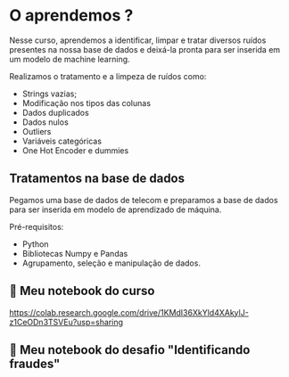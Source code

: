 # O aprendemos ?

Nesse curso, aprendemos a identificar, limpar e tratar diversos ruídos presentes na nossa base de dados e deixá-la pronta para ser inserida em um modelo de machine learning.

Realizamos o tratamento e a limpeza de ruídos como:

- Strings vazias;
- Modificação nos tipos das colunas
- Dados duplicados
- Dados nulos
- Outliers
- Variáveis categóricas
- One Hot Encoder e dummies

## Tratamentos na base de dados

Pegamos uma base de dados de telecom e preparamos a base de dados para ser inserida em modelo de aprendizado de máquina.

Pré-requisitos:

- Python
- Bibliotecas Numpy e Pandas
- Agrupamento, seleção e manipulação de dados.

## 🔗 Meu notebook do curso

https://colab.research.google.com/drive/1KMdI36XkYld4XAkylJ-z1CeODn3TSVEu?usp=sharing

## 🔗 Meu notebook do desafio "Identificando fraudes"

